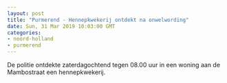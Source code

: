 ```yaml
---
layout: post
title: "Purmerend - Hennepkwekerij ontdekt na onwelwording"
date: Sun, 31 Mar 2019 10:03:00 GMT
categories: 
- noord-holland 
- purmerend 
---
```


De politie ontdekte zaterdagochtend tegen 08.00 uur in een woning aan de Mambostraat een hennepkwekerij.
